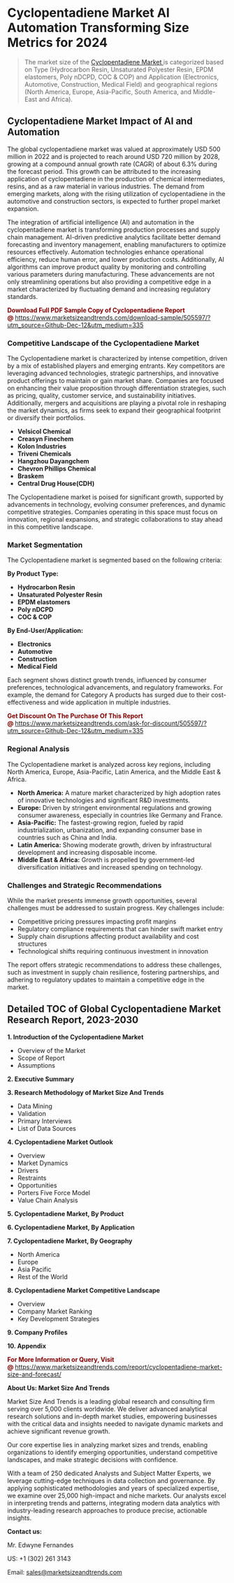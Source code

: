 <H1> Cyclopentadiene Market AI Automation Transforming Size Metrics for 2024</H1><blockquote><p>The market size of the <a href="https://www.marketsizeandtrends.com/download-sample/505597/?utm_source=Github-Dec-12&amp;utm_medium=335" target="_blank">Cyclopentadiene Market </a>is categorized based on Type (Hydrocarbon Resin, Unsaturated Polyester Resin, EPDM elastomers, Poly nDCPD, COC & COP) and Application (Electronics, Automotive, Construction, Medical Field) and geographical regions (North America, Europe, Asia-Pacific, South America, and Middle-East and Africa).</p></blockquote><p><h2>Cyclopentadiene Market Impact of AI and Automation</h2><p>The global cyclopentadiene market was valued at approximately USD 500 million in 2022 and is projected to reach around USD 720 million by 2028, growing at a compound annual growth rate (CAGR) of about 6.3% during the forecast period. This growth can be attributed to the increasing application of cyclopentadiene in the production of chemical intermediates, resins, and as a raw material in various industries. The demand from emerging markets, along with the rising utilization of cyclopentadiene in the automotive and construction sectors, is expected to further propel market expansion.</p><p>The integration of artificial intelligence (AI) and automation in the cyclopentadiene market is transforming production processes and supply chain management. AI-driven predictive analytics facilitate better demand forecasting and inventory management, enabling manufacturers to optimize resources effectively. Automation technologies enhance operational efficiency, reduce human error, and lower production costs. Additionally, AI algorithms can improve product quality by monitoring and controlling various parameters during manufacturing. These advancements are not only streamlining operations but also providing a competitive edge in a market characterized by fluctuating demand and increasing regulatory standards.</p></p><p><strong><span style="color: #800000;">Download Full PDF Sample Copy of Cyclopentadiene Report @</span>&nbsp;</strong><a href="https://www.marketsizeandtrends.com/download-sample/505597/?utm_source=Github-Dec-12&amp;utm_medium=335">https://www.marketsizeandtrends.com/download-sample/505597/?utm_source=Github-Dec-12&amp;utm_medium=335</a></p><h3>Competitive Landscape of the Cyclopentadiene Market</h3><p>The Cyclopentadiene market is characterized by intense competition, driven by a mix of established players and emerging entrants. Key competitors are leveraging advanced technologies, strategic partnerships, and innovative product offerings to maintain or gain market share. Companies are focused on enhancing their value proposition through differentiation strategies, such as pricing, quality, customer service, and sustainability initiatives. Additionally, mergers and acquisitions are playing a pivotal role in reshaping the market dynamics, as firms seek to expand their geographical footprint or diversify their portfolios.</p><p><strong><p><ul><li>Velsicol Chemical </li><li> Creasyn Finechem </li><li> Kolon Industries </li><li> Triveni Chemicals </li><li> Hangzhou Dayangchem </li><li> Chevron Phillips Chemical </li><li> Braskem </li><li> Central Drug House(CDH)</p></li></ul></p></strong></p><p>The Cyclopentadiene market is poised for significant growth, supported by advancements in technology, evolving consumer preferences, and dynamic competitive strategies. Companies operating in this space must focus on innovation, regional expansions, and strategic collaborations to stay ahead in this competitive landscape.</p><h3>Market Segmentation</h3><p>The Cyclopentadiene market is segmented based on the following criteria:</p><p><strong>By Product Type:</strong></p><p><strong><p><ul><li>Hydrocarbon Resin </li><li> Unsaturated Polyester Resin </li><li> EPDM elastomers </li><li> Poly nDCPD </li><li> COC & COP</p></li></ul></p></strong></p><p><strong>By End-User/Application:</strong></p><p><strong><p><ul><li>Electronics </li><li> Automotive </li><li> Construction </li><li> Medical Field</p></li></ul></p></strong></p><p>Each segment shows distinct growth trends, influenced by consumer preferences, technological advancements, and regulatory frameworks. For example, the demand for Category A products has surged due to their cost-effectiveness and wide application in multiple industries.</p><p><strong><span style="color: #800000;">Get Discount On The Purchase Of This Report @&nbsp;</span></strong><a href="https://www.marketsizeandtrends.com/ask-for-discount/505597/?utm_source=Github-Dec-12&amp;utm_medium=335">https://www.marketsizeandtrends.com/ask-for-discount/505597/?utm_source=Github-Dec-12&amp;utm_medium=335</a></p><h3>Regional Analysis</h3><p>The Cyclopentadiene market is analyzed across key regions, including North America, Europe, Asia-Pacific, Latin America, and the Middle East &amp; Africa.</p><ul><li><strong>North America:</strong> A mature market characterized by high adoption rates of innovative technologies and significant R&amp;D investments.</li><li><strong>Europe:</strong> Driven by stringent environmental regulations and growing consumer awareness, especially in countries like Germany and France.</li><li><strong>Asia-Pacific:</strong> The fastest-growing region, fueled by rapid industrialization, urbanization, and expanding consumer base in countries such as China and India.</li><li><strong>Latin America:</strong> Showing moderate growth, driven by infrastructural development and increasing disposable income.</li><li><strong>Middle East &amp; Africa:</strong> Growth is propelled by government-led diversification initiatives and increased spending on technology.</li></ul><h3>Challenges and Strategic Recommendations</h3><p>While the market presents immense growth opportunities, several challenges must be addressed to sustain progress. Key challenges include:</p><ul><li>Competitive pricing pressures impacting profit margins</li><li>Regulatory compliance requirements that can hinder swift market entry</li><li>Supply chain disruptions affecting product availability and cost structures</li><li>Technological shifts requiring continuous investment in innovation</li></ul><p>The report offers strategic recommendations to address these challenges, such as investment in supply chain resilience, fostering partnerships, and adhering to regulatory updates to maintain a competitive edge in the market.</p><h2>Detailed TOC of Global Cyclopentadiene Market Research Report, 2023-2030</h2><p><strong>1. Introduction of the Cyclopentadiene Market</strong></p><ul><li>Overview of the Market</li><li>Scope of Report</li><li>Assumptions&nbsp;</li></ul><p><strong>2. Executive Summary</strong></p><p><strong>3. Research Methodology of <strong>Market Size And Trends</strong></strong></p><ul><li>Data Mining</li><li>Validation</li><li>Primary Interviews</li><li>List of Data Sources&nbsp;</li></ul><p><strong>4. Cyclopentadiene Market Outlook</strong></p><ul><li>Overview</li><li>Market Dynamics</li><li>Drivers</li><li>Restraints</li><li>Opportunities</li><li>Porters Five Force Model</li><li>Value Chain Analysis&nbsp;</li></ul><p><strong>5. Cyclopentadiene Market, By Product</strong></p><p><strong>6. Cyclopentadiene Market, By Application</strong></p><p><strong>7. Cyclopentadiene Market, By Geography</strong></p><ul><li>North America</li><li>Europe</li><li>Asia Pacific</li><li>Rest of the World&nbsp;</li></ul><p><strong>8. Cyclopentadiene Market Competitive Landscape</strong></p><ul><li>Overview</li><li>Company Market Ranking</li><li>Key Development Strategies&nbsp;</li></ul><p><strong>9. Company Profiles</strong></p><p><strong>10. Appendix</strong></p><p><strong><span style="color: #800000;">For More Information or Query, Visit @&nbsp;</span></strong><a href="https://www.marketsizeandtrends.com/report/cyclopentadiene-market-size-and-forecast/">https://www.marketsizeandtrends.com/report/cyclopentadiene-market-size-and-forecast/</a></p><p></p><p><strong>About Us:&nbsp;Market Size And Trends</strong></p><p>Market Size And Trends&nbsp;is a leading global research and consulting firm serving over 5,000 clients worldwide. We deliver advanced analytical research solutions and in-depth market studies, empowering businesses with the critical data and insights needed to navigate dynamic markets and achieve significant revenue growth.</p><p>Our core expertise lies in analyzing market sizes and trends, enabling organizations to identify emerging opportunities, understand competitive landscapes, and make strategic decisions with confidence.</p><p>With a team of 250 dedicated Analysts and Subject Matter Experts, we leverage cutting-edge techniques in data collection and governance. By applying sophisticated methodologies and years of specialized expertise, we examine over 25,000 high-impact and niche markets. Our analysts excel in interpreting trends and patterns, integrating modern data analytics with industry-leading research approaches to produce precise, actionable insights.</p><p><strong>Contact us:</strong></p><p>Mr. Edwyne Fernandes</p><p>US: +1 (302) 261 3143</p><p>Email: <a href="mailto:sales@marketsizeandtrends.com">sales@marketsizeandtrends.com</a>&nbsp;</p>
